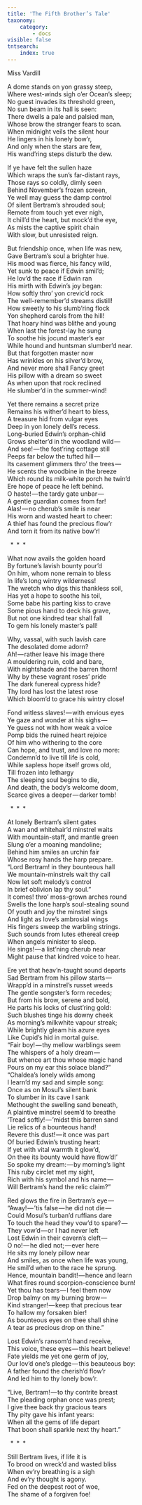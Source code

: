 ```yaml
---
title: 'The Fifth Brother’s Tale'
taxonomy:
    category:
        - docs
visible: false
tntsearch:
    index: true
---
```


<div class="author">Miss Vardill</div>
  
A dome stands on yon grassy steep,  
Where west-winds sigh o’er Ocean’s sleep;  
No guest invades its threshold green,  
No sun beam in its hall is seen:  
There dwells a pale and palsied man,  
Whose brow the stranger fears to scan.  
When midnight veils the silent hour  
He lingers in his lonely bow’r,  
And only when the stars are few,  
His wand’ring steps disturb the dew.  
		  
If ye have felt the sullen haze  
Which wraps the sun’s far-distant rays,  
Those rays so coldly, dimly seen    
Behind November’s frozen screen,  
Ye well may guess the damp control  
Of silent Bertram’s shrouded soul;  
Remote from touch yet ever nigh,  
It chill’d the heart, but mock’d the eye,  
As mists the captive spirit chain  
With slow, but unresisted reign.  
  
But friendship once, when life was new,  
Gave Bertram’s soul a brighter hue.  
His mood was fierce, his fancy wild,  
Yet sunk to peace if Edwin smil’d;  
He lov’d the race if Edwin ran  
His mirth with Edwin’s joy began:  
How softly thro’ yon crevic’d rock   
The well-remember’d streams distill!  
How sweetly to his slumb’ring flock  
Yon shepherd carols from the hill!  
That hoary hind was blithe and young  
When last the forest-lay he sung  
To soothe his jocund master’s ear  
While hound and huntsman slumber’d near.  
But that forgotten master now  
Has wrinkles on his silver’d brow,  
And never more shall Fancy greet  
His pillow with a dream so sweet  
As when upon that rock reclined  
He slumber’d in the summer-wind!   
  
Yet there remains a secret prize  
Remains his wither’d heart to bless,  
A treasure hid from vulgar eyes  
Deep in yon lonely dell’s recess.  
Long-buried Edwin’s orphan-child  
Grows shelter’d in the woodland wild —   
And see! — the fost’ring cottage still  
Peeps far below the tufted hill —   
Its casement glimmers thro’ the trees —   
He scents the woodbine in the breeze  
Which round its milk-white porch he twin’d  
Ere hope of peace he left behind.  
O haste! — the tardy gate unbar —   
A gentle guardian comes from far!  
Alas! — no cherub’s smile is near  
His worn and wasted heart to cheer:  
A thief has found the precious flow’r  
And torn it from its native bow’r!   
  
&ensp;&#42;&ensp;&#42;&ensp;&#42;  
  
What now avails the golden hoard  
By fortune’s lavish bounty pour’d  
On him, whom none remain to bless  
In life’s long wintry wilderness!  
The wretch who digs this thankless soil,  
Has yet a hope to soothe his toil,  
Some babe his parting kiss to crave  
Some pious hand to deck his grave,  
But not one kindred tear shall fall  
To gem his lonely master’s pall!  
  
Why, vassal, with such lavish care  
The desolated dome adorn?  
Ah! — rather leave his image there  
A mouldering ruin, cold and bare,  
With nightshade and the barren thorn!  
Why by these vagrant roses’ pride  
The dark funereal cypress hide?  
Thy lord has lost the latest rose  
Which bloom’d to grace his wintry close!  
  
Fond witless slaves! — with envious eyes  
Ye gaze and wonder at his sighs —   
Ye guess not with how weak a voice  
Pomp bids the ruined heart rejoice  
Of him who withering to the core  
Can hope, and trust, and love no more:  
Condemn’d to live till life is cold,  
While sapless hope itself grows old,  
Till frozen into lethargy  
The sleeping soul begins to die,  
And death, the body’s welcome doom,  
Scarce gives a deeper — darker tomb!  
  
&ensp;&#42;&ensp;&#42;&ensp;&#42;
  
At lonely Bertram’s silent gates  
A wan and whitehair’d minstrel waits  
With mountain-staff, and mantle green  
Slung o’er a moaning mandoline;  
Behind him smiles an urchin fair  
Whose rosy hands the harp prepare.  
“Lord Bertram! in they bounteous hall  
We mountain-minstrels wait thy call  
Now let soft melody’s control  
In brief oblivion lap thy soul.”  
It comes! thro’ moss-grown arches round  
Swells the lone harp’s soul-stealing sound  
Of youth and joy the minstrel sings  
And light as love’s ambrosial wings  
His fingers sweep the warbling strings.  
Such sounds from lutes ethereal creep  
When angels minister to sleep.  
He sings! — a list’ning cherub near  
Might pause that kindred voice to hear.  
  
Ere yet that heav’n-taught sound departs  
Sad Bertram from his pillow starts —   
Wrapp’d in a minstrel’s russet weeds  
The gentle songster’s form recedes;  
But from his brow, serene and bold,  
He parts his locks of clust’ring gold:  
Such blushes tinge his downy cheek  
As morning’s milkwhite vapour streak;  
While brightly gleam his azure eyes  
Like Cupid’s hid in mortal guise.  
“Fair boy! — thy mellow warblings seem  
The whispers of a holy dream —   
But whence art thou whose magic hand  
Pours on my ear this solace bland?”  
“Chaldea’s lonely wilds among  
I learn’d my sad and simple song:  
Once as on Mosul’s silent bank  
To slumber in its cave I sank  
Methought the swelling sand beneath,  
A plaintive minstrel seem’d to breathe  
‘Tread softly! — ’midst this barren sand  
Lie relics of a bounteous hand!  
Revere this dust! — it once was part  
Of buried Edwin’s trusting heart:  
If yet with vital warmth it glow’d,  
On thee its bounty would have flow’d!’  
So spoke my dream: — by morning’s light  
This ruby circlet met my sight,  
Rich with his symbol and his name —   
Will Bertram’s hand the relic claim?”  
  
Red glows the fire in Bertram’s eye —   
“Away! — ’tis false — he did not die —   
Could Mosul’s turban’d ruffians dare  
To touch the head they vow’d to spare? —   
They vow’d — or I had never left  
Lost Edwin in their cavern’s cleft —   
O no! — he died not; — ever here  
He sits my lonely pillow near  
And smiles, as once when life was young,  
He smil’d when to the race he sprung.  
Hence, mountain bandit! — hence and learn  
What fires round scorpion-conscience burn!  
Yet thou has tears — I feel them now  
Drop balmy on my burning brow —   
Kind stranger! — keep that precious tear  
To hallow my forsaken bier!  
As bounteous eyes on thee shall shine  
A tear as precious drop on thine.”  
  
Lost Edwin’s ransom’d hand receive,  
This voice, these eyes — this heart believe!  
Fate yields me yet one germ of joy,  
Our lov’d one’s pledge — this beauteous boy:  
A father found the cherish’d flow’r  
And led him to thy lonely bow’r.  

“Live, Bertram! — to thy contrite breast  
The pleading orphan once was prest;  
I give thee back thy gracious tears  
Thy pity gave his infant years:  
When all the gems of life depart  
That boon shall sparkle next thy heart.”  
  
&ensp;&#42;&ensp;&#42;&ensp;&#42;
  
Still Bertram lives, if life it is  
To brood on wreck’d and wasted bliss  
When ev’ry breathing is a sigh  
And ev’ry thought is agony.  
Fed on the deepest root of woe,  
The shame of a forgiven foe!  